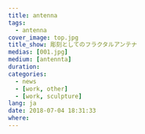 ```yaml
---
title: antenna
tags:
  - antenna
cover_image: top.jpg
title_show: 彫刻としてのフラクタルアンテナ 
medias: [001.jpg]
medium: [antennta]
duration:
categories:
  - news
  - [work, other]
  - [work, sculpture]
lang: ja
date: 2018-07-04 18:31:33
where:
---
```

<!--
# Tag Plugins
## Image
{% img [class names] /path/to/image [width] [height] "title text 'alt text'" %}

## Link
{% link text url [external] [title] %}

## YouTube
{% youtube video_id %}

## Vimeo
{% vimeo video_id [width] [height] %}

<!-- more -->
